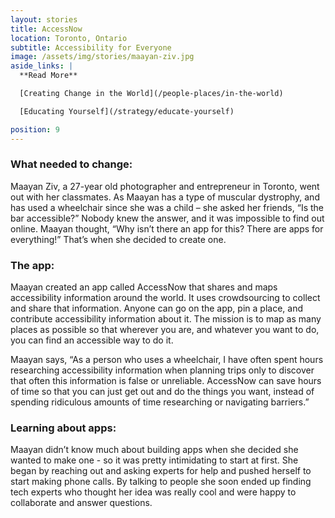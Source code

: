 ```yaml
---
layout: stories
title: AccessNow
location: Toronto, Ontario
subtitle: Accessibility for Everyone
image: /assets/img/stories/maayan-ziv.jpg
aside_links: |
  **Read More**

  [Creating Change in the World](/people-places/in-the-world)

  [Educating Yourself](/strategy/educate-yourself)

position: 9
---
```

### What needed to change:

Maayan Ziv, a 27-year old photographer and entrepreneur in Toronto, went out with her classmates. As Maayan has a type of muscular dystrophy, and has used a wheelchair since she was a child – she asked her friends, “Is the bar accessible?” Nobody knew the answer, and it was impossible to find out online. Maayan thought, “Why isn’t there an app for this? There are apps for everything!” That’s when she decided to create one.

### The app:

Maayan created an app called AccessNow that shares and maps accessibility information around the world. It uses crowdsourcing to collect and share that information. Anyone can go on the app, pin a place, and contribute accessibility information about it. The mission is to map as many places as possible so that wherever you are, and whatever you want to do, you can find an accessible way to do it.

Maayan says, “As a person who uses a wheelchair, I have often spent hours researching accessibility information when planning trips only to discover that often this information is false or unreliable. AccessNow can save hours of time so that you can just get out and do the things you want, instead of spending ridiculous amounts of time researching or navigating barriers.”

### Learning about apps:
Maayan didn’t know much about building apps when she decided she wanted to make one - so it was pretty intimidating to start at first. She began by reaching out and asking experts for help and pushed herself to start making phone calls. By talking to people she soon ended up finding tech experts who thought her idea was really cool and were happy to collaborate and answer questions.
